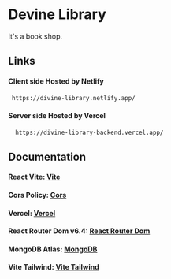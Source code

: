 # Devine Library

It's a book shop.

## Links

#### Client side Hosted by Netlify

```bash
 https://divine-library.netlify.app/
```

#### Server side Hosted by Vercel

```bash
  https://divine-library-backend.vercel.app/
```

## Documentation

#### React Vite: [Vite](https://vitejs.dev/guide/)

#### Cors Policy: [Cors](https://www.npmjs.com/package/cors)

#### Vercel: [Vercel](https://vercel.com/dashboard)

#### React Router Dom v6.4: [React Router Dom](https://reactrouter.com/en/main/start/overview)

#### MongoDB Atlas: [MongoDB](https://www.mongodb.com/atlas/database)

#### Vite Tailwind: [Vite Tailwind](https://tailwindcss.com/docs/guides/create-react-app)
